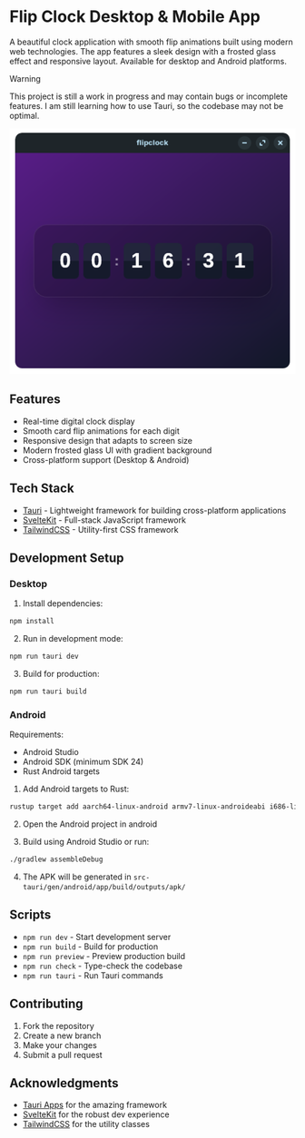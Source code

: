# Flip Clock Desktop & Mobile App

A beautiful clock application with smooth flip animations built using modern web technologies. The app features a sleek design with a frosted glass effect and responsive layout. Available for desktop and Android platforms.

> [!WARNING]
> This project is still a work in progress and may contain bugs or incomplete features.
> I am still learning how to use Tauri, so the codebase may not be optimal.

![Flip Clock Screenshot](screenshot.png)

## Features

-   Real-time digital clock display
-   Smooth card flip animations for each digit
-   Responsive design that adapts to screen size
-   Modern frosted glass UI with gradient background
-   Cross-platform support (Desktop & Android)

## Tech Stack

-   [Tauri](https://tauri.app/) - Lightweight framework for building cross-platform applications
-   [SvelteKit](https://kit.svelte.dev/) - Full-stack JavaScript framework
-   [TailwindCSS](https://tailwindcss.com/) - Utility-first CSS framework

## Development Setup

### Desktop

1. Install dependencies:

```bash
npm install
```

2. Run in development mode:

```bash
npm run tauri dev
```

3. Build for production:

```bash
npm run tauri build
```

### Android

Requirements:

-   Android Studio
-   Android SDK (minimum SDK 24)
-   Rust Android targets

1. Add Android targets to Rust:

```bash
rustup target add aarch64-linux-android armv7-linux-androideabi i686-linux-android x86_64-linux-android
```

2. Open the Android project in android

3. Build using Android Studio or run:

```bash
./gradlew assembleDebug
```

4. The APK will be generated in `src-tauri/gen/android/app/build/outputs/apk/`

## Scripts

-   `npm run dev` - Start development server
-   `npm run build` - Build for production
-   `npm run preview` - Preview production build
-   `npm run check` - Type-check the codebase
-   `npm run tauri` - Run Tauri commands

## Contributing

1. Fork the repository
2. Create a new branch
3. Make your changes
4. Submit a pull request

## Acknowledgments

-   [Tauri Apps](https://github.com/tauri-apps) for the amazing framework
-   [SvelteKit](https://github.com/sveltejs/kit) for the robust dev experience
-   [TailwindCSS](https://github.com/tailwindlabs/tailwindcss) for the utility classes
